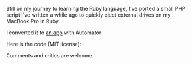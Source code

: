 Still on my journey to learning the Ruby language, I've ported a small PHP script I've written a while ago to quickly eject external drives on my MacBook Pro in Ruby.

I converted it to [an app](/uploads/usb_eject.app.zip) with Automator

Here is the code (MIT license):
<script src="https://gist.github.com/1492740.js?file=usb_eject.rb"></script>
Comments and critics are welcome.

